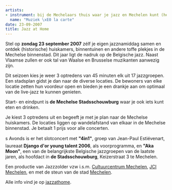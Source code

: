 ```yaml
---
artists:
- instrument: bij de Mechelaars thuis waar je jazz en Mechelen kunt (her)ontdekken.
  name: "Muziek \xE0 la carte"
date: 23-09-2007
title: Jazz at Home
---
```

Stel op **zondag 23 september 2007** zélf je eigen jazznamiddag samen en ontdek (historische) 
huiskamers, binnentuinen en andere toffe plekjes in de Mechelse binnenstad. Dit jaar 
ligt de nadruk op de Belgische jazz. Naast Vlaamse zullen er ook tal van Waalse en 
Brusselse muzikanten aanwezig zijn. 

Dit seizoen kies je weer 3 optredens van 45 minuten elk uit 17 jazzgroepen. Een stadsplan 
gidst je dan naar de diverse locaties. De bewoners van elke locatie zetten hun voordeur 
open en bieden je een drankje aan om optimaal van de live-jazz te kunnen genieten. 

Start- en eindpunt is **de Mechelse Stadsschouwburg** waar je ook iets kunt eten en drinken. 

Je kiest 3 optredens uit en begeeft je met je plan naar de Mechelse huiskamers. De locaties 
liggen op wandelafstand van elkaar in de Mechelse binnenstad. Je betaalt 1 prijs 
voor alle concerten. 

s Avonds is er het slotconcert met **"4in1"**, groep van Jean-Paul Estiévenart, laureaat 
**Django d'or young talent 2006**, als voorprogramma, en **"Aka Moon"**, een van de belangrijkste 
Belgische jazzgroepen van de laatste jaren, als hoofdact in **de Stadsschouwburg**, Keizerstraat 3 te Mechelen. 

Een productie van Jazzzolder vzw i.s.m. [Cultuurcentrum Mechelen](http://www.ccmechelen.be), 
[JCI Mechelen](http://www.jcimechelen.be), en met de steun 
van de stad [Mechelen](http://www.mechelen.be).

Alle info vind je op [jazzathome](http://www.jazzathome.be).